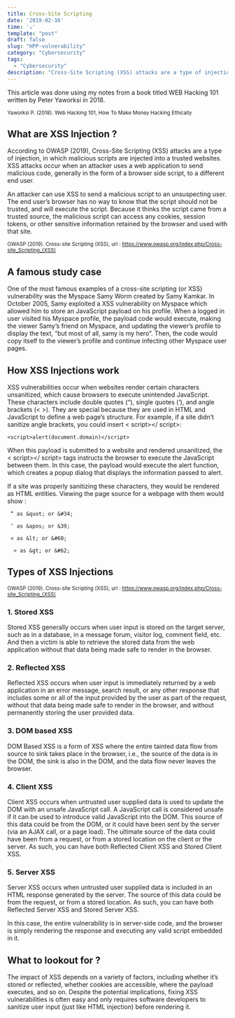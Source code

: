 ```yaml
---
title: Cross-Site Scripting
date: '2019-02-16'
time: '☕️'
template: "post"
draft: false
slug: "HPP-vulnerability"
category: "Cybersecurity"
tags:
  - "Cybersecurity"
description: "Cross-Site Scripting (XSS) attacks are a type of injection, in which malicious scripts are injected into a trusted websites. XSS attacks occur when an attacker uses a web application to send malicious code, generally in the form of a browser side script, to a different end user."
---
```


This article was done using my notes from a book titled WEB Hacking 101 written by Peter Yaworksi in 2018.

<sub>Yaworksi P. (2018). Web Hacking 101, How To Make Money Hacking Ethically</sub>

## What are XSS Injection ?

According to OWASP (2019), Cross-Site Scripting (XSS) attacks are a type of injection, in which malicious scripts are injected into a trusted websites. XSS attacks occur when an attacker uses a web application to send malicious code, generally in the form of a browser side script, to a different end user.

An attacker can use XSS to send a malicious script to an unsuspecting user. The end user’s browser has no way to know that the script should not be trusted, and will execute the script. Because it thinks the script came from a trusted source, the malicious script can access any cookies, session tokens, or other sensitive information retained by the browser and used with that site.

<sub>OWASP (2019). Cross-site Scripting (XSS), url : https://www.owasp.org/index.php/Cross-site_Scripting_(XSS)</sub>

## A famous study case

One of the most famous examples of a cross-site scripting (or XSS) vulnerability was
the Myspace Samy Worm created by Samy Kamkar. In October 2005, Samy exploited
a XSS vulnerability on Myspace which allowed him to store an JavaScript payload on
his profile. When a logged in user visited his Myspace profile, the payload code would
execute, making the viewer Samy’s friend on Myspace, and updating the viewer’s profile
to display the text, “but most of all, samy is my hero”. Then, the code would copy itself
to the viewer’s profile and continue infecting other Myspace user pages.

## How XSS Injections work

XSS vulnerabilities occur when websites render certain characters unsanitized,
which cause browsers to execute unintended JavaScript. These characters include double
quotes (“), single quotes (‘), and angle brackets (< >). They are special because they are
used in HTML and JavaScript to define a web page’s structure. For example, if a site didn’t
sanitize angle brackets, you could insert < script></ script>:

```
<script>alert(document.domain)</script>
```

When this payload is submitted to a website and rendered unsanitized, the < script></ script>
tags instructs the browser to execute the JavaScript between them. In this case, the
payload would execute the alert function, which creates a popup dialog that displays
the information passed to alert.

If a site was properly sanitizing these characters, they would be rendered as HTML
entities. Viewing the page source for a webpage with them would show :

```
 “ as &quot; or &#34;

 ‘ as &apos; or &39;

 < as &lt; or &#60;

  > as &gt; or &#62;
```

## Types of XSS Injections

<sub>OWASP (2019). Cross-site Scripting (XSS), url : https://www.owasp.org/index.php/Cross-site_Scripting_(XSS)</sub>

### 1. Stored XSS

Stored XSS generally occurs when user input is stored on the target server, such as in a database, in a message forum, visitor log, comment field, etc. And then a victim is able to retrieve the stored data from the web application without that data being made safe to render in the browser.

### 2. Reflected XSS

Reflected XSS occurs when user input is immediately returned by a web application in an error message, search result, or any other response that includes some or all of the input provided by the user as part of the request, without that data being made safe to render in the browser, and without permanently storing the user provided data.

### 3. DOM based XSS

DOM Based XSS is a form of XSS where the entire tainted data flow from source to sink takes place in the browser, i.e., the source of the data is in the DOM, the sink is also in the DOM, and the data flow never leaves the browser.

### 4. Client XSS

Client XSS occurs when untrusted user supplied data is used to update the DOM with an unsafe JavaScript call. A JavaScript call is considered unsafe if it can be used to introduce valid JavaScript into the DOM. This source of this data could be from the DOM, or it could have been sent by the server (via an AJAX call, or a page load). The ultimate source of the data could have been from a request, or from a stored location on the client or the server. As such, you can have both Reflected Client XSS and Stored Client XSS.

### 5. Server XSS

Server XSS occurs when untrusted user supplied data is included in an HTML response generated by the server. The source of this data could be from the request, or from a stored location. As such, you can have both Reflected Server XSS and Stored Server XSS.

In this case, the entire vulnerability is in server-side code, and the browser is simply rendering the response and executing any valid script embedded in it.

## What to lookout for ?

The impact of XSS depends on a variety of factors, including whether it’s stored or
reflected, whether cookies are accessible, where the payload executes, and so on.
Despite the potential implications, fixing XSS vulnerabilities is often easy and only
requires software developers to sanitize user input (just like HTML injection) before
rendering it.
